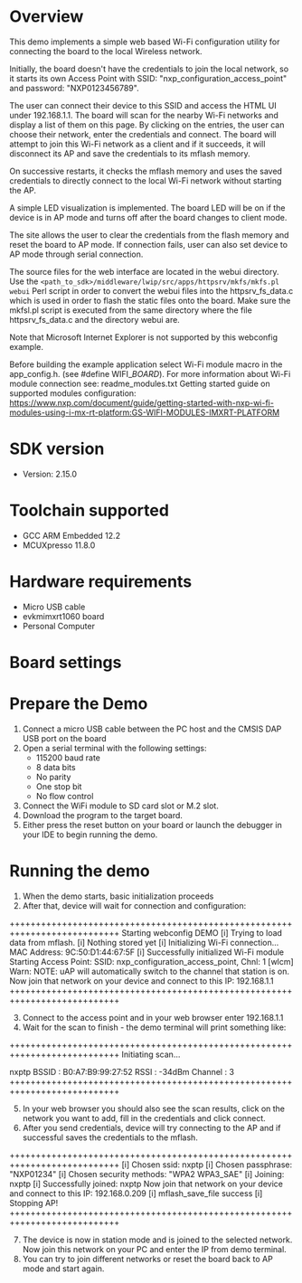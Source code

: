Overview
========
This demo implements a simple web based Wi-Fi configuration utility for connecting the board to the local Wireless network. 

Initially, the board doesn't have the credentials to join the local network, so it starts its own Access Point with SSID: "nxp_configuration_access_point" and password: "NXP0123456789".

The user can connect their device to this SSID and access the HTML UI under 192.168.1.1. The board will scan for the nearby Wi-Fi networks and display a list of them on this page. By clicking on the entries, the user can choose their network, enter the credentials and connect. The board will attempt to join this Wi-Fi network as a client and if it succeeds, it will disconnect its AP and save the credentials to its mflash memory.

On successive restarts, it checks the mflash memory and uses the saved credentials to directly connect to the local Wi-Fi network without starting the AP. 

A simple LED visualization is implemented. The board LED will be on if the device is in AP mode and turns off after the board changes to client mode.

The site allows the user to clear the credentials from the flash memory and reset the board to AP mode. If connection fails, user can also set device to AP mode through serial connection.

The source files for the web interface are located in the webui directory. Use the `<path_to_sdk>/middleware/lwip/src/apps/httpsrv/mkfs/mkfs.pl webui` Perl script in order to convert the webui files into the httpsrv_fs_data.c which is used in order to flash the static files onto the board. Make sure the mkfsl.pl script is executed from the same directory where the file httpsrv_fs_data.c and the directory webui are.

Note that Microsoft Internet Explorer is not supported by this webconfig example.

Before building the example application select Wi-Fi module macro in the app_config.h. (see #define WIFI_<SoC Name>_BOARD_<Module Name>).
For more information about Wi-Fi module connection see:
    readme_modules.txt
    Getting started guide on supported modules configuration:
    https://www.nxp.com/document/guide/getting-started-with-nxp-wi-fi-modules-using-i-mx-rt-platform:GS-WIFI-MODULES-IMXRT-PLATFORM



SDK version
===========
- Version: 2.15.0

Toolchain supported
===================
- GCC ARM Embedded  12.2
- MCUXpresso  11.8.0

Hardware requirements
=====================
- Micro USB cable
- evkmimxrt1060 board
- Personal Computer


Board settings
==============

Prepare the Demo
================
1.  Connect a micro USB cable between the PC host and the CMSIS DAP USB port on the board
2.  Open a serial terminal with the following settings:
    - 115200 baud rate
    - 8 data bits
    - No parity
    - One stop bit
    - No flow control
3.  Connect the WiFi module to SD card slot or M.2 slot.
4.  Download the program to the target board.
5.  Either press the reset button on your board or launch the debugger in your IDE to begin running the demo.


Running the demo
================
1. When the demo starts, basic initialization proceeds
2. After that, device will wait for connection and configuration:

+++++++++++++++++++++++++++++++++++++++++++++++++++++++++++++++++++++++++++
Starting webconfig DEMO
[i] Trying to load data from mflash.
[i] Nothing stored yet
[i] Initializing Wi-Fi connection...
MAC Address: 9C:50:D1:44:67:5F
[i] Successfully initialized Wi-Fi module
Starting Access Point: SSID: nxp_configuration_access_point, Chnl: 1
[wlcm] Warn: NOTE: uAP will automatically switch to the channel that station is on.
 Now join that network on your device and connect to this IP: 192.168.1.1
+++++++++++++++++++++++++++++++++++++++++++++++++++++++++++++++++++++++++++

3. Connect to the access point and in your web browser enter 192.168.1.1
4. Wait for the scan to finish - the demo terminal will print something like:

+++++++++++++++++++++++++++++++++++++++++++++++++++++++++++++++++++++++++++
Initiating scan...

nxptp
     BSSID         : B0:A7:B9:99:27:52
     RSSI          : -34dBm
     Channel       : 3
+++++++++++++++++++++++++++++++++++++++++++++++++++++++++++++++++++++++++++

5. In your web browser you should also see the scan results, click on the network
   you want to add, fill in the credentials and click connect.
6. After you send credentials, device will try connecting to the AP and if successful saves the credentials to the mflash.

+++++++++++++++++++++++++++++++++++++++++++++++++++++++++++++++++++++++++++
[i] Chosen ssid: nxptp
[i] Chosen passphrase: "NXP01234"
[i] Chosen security methods: "WPA2 WPA3_SAE"
[i] Joining: nxptp
[i] Successfully joined: nxptp
 Now join that network on your device and connect to this IP: 192.168.0.209
[i] mflash_save_file success
[i] Stopping AP!
+++++++++++++++++++++++++++++++++++++++++++++++++++++++++++++++++++++++++++

7. The device is now in station mode and is joined to the selected network.
   Now join this network on your PC and enter the IP from demo terminal.
8. You can try to join different networks or reset the board back to AP mode and start again.
